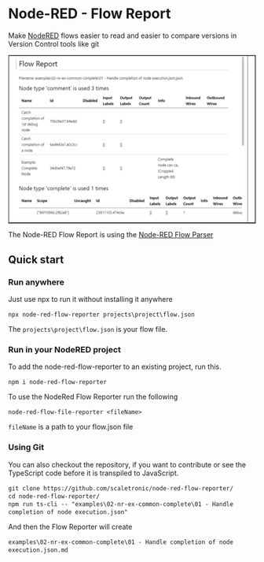 # Node-RED - Flow Report

Make [NodeRED](https://node-red.org) flows easier to read and easier to compare versions in Version Control tools like git

<table border='solid 1px'><tr><td>
    <img src='https://github.com/Scaletronic/node-red-flow-reporter/raw/main/docs/flow-report-sample-02.png' />
</td><td></table>

The Node-RED Flow Report is using the [Node-RED Flow Parser](https://github.com/node-red/flow-parser)


## Quick start 

### Run anywhere 

Just use npx to run it without installing it anywhere

    npx node-red-flow-reporter projects\project\flow.json

The `projects\project\flow.json` is your flow file.

### Run in your NodeRED project

To add the node-red-flow-reporter to an existing project, run this. 

    npm i node-red-flow-reporter

To use the NodeRed Flow Reporter run the following 

    node-red-flow-file-reporter <fileName>

`fileName` is a path to your flow.json file

### Using Git
You can also checkout the repository, if you want to contribute or see the TypeScript code before it is transpiled to JavaScript. 

    git clone https://github.com/scaletronic/node-red-flow-reporter/
    cd node-red-flow-reporter/
    npm run ts-cli -- "examples\02-nr-ex-common-complete\01 - Handle completion of node execution.json"

And then the Flow Reporter will create

    examples\02-nr-ex-common-complete\01 - Handle completion of node execution.json.md




